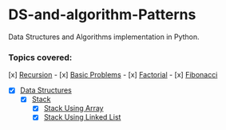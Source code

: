 # DS-and-algorithm-Patterns

Data Structures and Algorithms implementation in Python.

### Topics covered:
[x] [Recursion](Recursion)
    - [x] [Basic Problems](Recursion/Basic-Problems)
        - [x] [Factorial](Recursion/Basic-Problems/factorial.py)
        - [x] [Fibonacci](Recursion/Basic-Problems/fibonacci.py)

- [x] [Data Structures](Recursion)
    - [x] [Stack](Recursion/Basic-Problems)
        - [x] [Stack Using Array](Recursion/Basic-Problems/factorial.py)
        - [x] [Stack Using Linked List](Recursion/Basic-Problems/fibonacci.py)